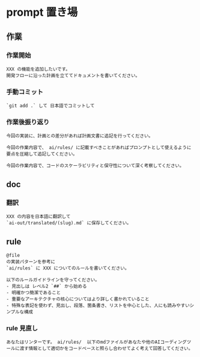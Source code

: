 # prompt 置き場

## 作業

### 作業開始

```
XXX の機能を追加したいです。
開発フローに沿った計画を立ててドキュメントを書いてください。
```

### 手動コミット

```
`git add .` して 日本語でコミットして
```

### 作業後振り返り

```
今回の実装に、計画との差分があれば計画文書に追記を行ってください。
```

```
今回の作業内容で、 ai/rules/ に記載すべきことがあればプロンプトとして使えるように要点を圧縮して追記してください。
```

```
今回の作業内容で、コードのスケーラビリティと保守性について深く考察してください。
```

## doc

### 翻訳

```
XXX の内容を日本語に翻訳して
`ai-out/translated/(slug).md` に保存してください。
```

## rule

```
@file
の実装パターンを参考に
`ai/rules` に XXX についてのルールを書いてください。

以下のルールガイドラインを守ってください。
- 見出しは レベル2 `##` から始める
- 明確かつ簡潔であること
- 重要なアーキテクチャの核心についてはより詳しく書かれていること
- 特殊な表記を使わず、見出し、段落、箇条書き、リストを中心とした、人にも読みやすいシンプルな構成
```

### rule 見直し

```
あなたはリンターです。 ai/rules/  以下のmdファイルがあなたや他のAIコーディングツールに渡す情報として適切かをコードベースと照らし合わせてよく考えて回答してください。
```
